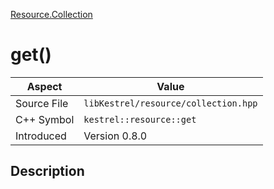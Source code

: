 [Resource.Collection](index)
# get()
| Aspect | Value |
| --- | --- |
| Source File | `libKestrel/resource/collection.hpp` |
| C++ Symbol | `kestrel::resource::get` |
| Introduced | Version 0.8.0 |
## Description

